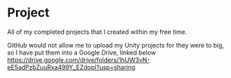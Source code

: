 # Project
All of my completed projects that I created within my free time.

GitHub would not allow me to upload my Unity projects for they were to big, so I have put them into a Google Drive, linked below
https://drive.google.com/drive/folders/1hUW3vN-eE5adPzbZuuRxa499Y_EZdopI?usp=sharing
